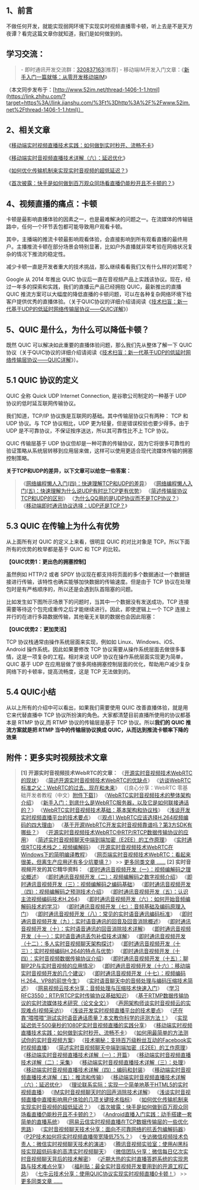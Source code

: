 ## 1、前言

不做任何开发，就能实现弱网环境下实现实时视频直播零卡顿，听上去是不是天方夜谭？看完这篇文章你就知道，我们是如何做到的。

## **学习交流：**

> \- 即时通讯开发交流群：[320837163](https://link.zhihu.com/?target=https%3A//link.jianshu.com/%3Ft%3Dhttp%3A//shang.qq.com/wpa/qunwpa%3Fidkey%3D347e290d9cc726233b8c106272c100c8b56c366914452ebcd577f520e3617649)[推荐]
> \- 移动端IM开发入门文章：《[新手入门一篇就够：从零开发移动端IM](https://link.zhihu.com/?target=https%3A//link.jianshu.com/%3Ft%3Dhttp%3A//www.52im.net/thread-464-1-1.html)》

（本文同步发布于：[http://www.52im.net/thread-1406-1-1.html](https://link.zhihu.com/?target=https%3A//link.jianshu.com/%3Ft%3Dhttp%3A%2F%2Fwww.52im.net%2Fthread-1406-1-1.html)）

## 2、相关文章

《[移动端实时视频直播技术实践：如何做到实时秒开、流畅不卡](https://link.zhihu.com/?target=https%3A//link.jianshu.com/%3Ft%3Dhttp%3A%2F%2Fwww.52im.net%2Fthread-530-1-1.html)》

《[移动端实时音视频直播技术详解（六）：延迟优化](https://link.zhihu.com/?target=https%3A//link.jianshu.com/%3Ft%3Dhttp%3A%2F%2Fwww.52im.net%2Fthread-972-1-1.html)》

《[如何优化传输机制来实现实时音视频的超低延迟？](https://link.zhihu.com/?target=https%3A//link.jianshu.com/%3Ft%3Dhttp%3A%2F%2Fwww.52im.net%2Fthread-1008-1-1.html)》

《[首次披露：快手是如何做到百万观众同场看直播仍能秒开且不卡顿的？](https://link.zhihu.com/?target=https%3A//link.jianshu.com/%3Ft%3Dhttp%3A%2F%2Fwww.52im.net%2Fthread-1033-1-1.html)》

## 4、视频直播的痛点：卡顿

卡顿是最影响直播体验的因素之一，也是最难解决的问题之一。在流媒体的传输链路中，任何一个环节丢包都可能导致用户观看卡顿。

其中，主播端的推流卡顿最影响观看体验，会直接影响到所有观看直播的最终用户。主播推流卡顿在部分场景会特别显著，比如户外直播就非常考验在网络状况复杂的情况下推流的稳定性。

减少卡顿一直是开发者重大的技术挑战，那么继续看看我们又有什么样的对策呢？

Google 从 2014 年推出 QUIC 协议后一直在音视频产品上实践该协议。现在，经过一年多的探索和实践，我们的直播云产品已经拥抱 QUIC，最新推出的直播 QUIC 推流方案可以大幅度的降低直播的卡顿问题，可以在各种复杂网络环境下给客户提供优秀的直播体验。（关于QUIC协议的详细介绍请阅读《[技术扫盲：新一代基于UDP的低延时网络传输层协议——QUIC详解](https://link.zhihu.com/?target=https%3A//link.jianshu.com/%3Ft%3Dhttp%3A%2F%2Fwww.52im.net%2Fthread-1309-1-1.html)》）

## 5、QUIC 是什么，为什么可以降低卡顿？

既然 QUIC 可以解决如此重要的直播体验问题，那么我们先从整体了解一下 QUIC 协议（关于QUIC协议的详细介绍请阅读《[技术扫盲：新一代基于UDP的低延时网络传输层协议——QUIC详解](https://link.zhihu.com/?target=https%3A//link.jianshu.com/%3Ft%3Dhttp%3A%2F%2Fwww.52im.net%2Fthread-1309-1-1.html)》）。

## 5.1 QUIC 协议的定义

QUIC 全称 Quick UDP Internet Connection, 是谷歌公司制定的一种基于 UDP 协议的低时延互联网传输协议。

我们知道，TCP/IP 协议族是互联网的基础。其中传输层协议只有两种： TCP 和 UDP 协议。与 TCP 协议相比，UDP 更为轻量，但是错误校验也要少得多。由于 UDP 是不可靠协议，不保证按序送达，所以其可靠性比不上 TCP 协议。

QUIC 传输层基于 UDP 协议但却是一种可靠的传输协议，因为它将很多可靠性的验证策略从系统层转移到应用层来做，这样可以使用更适合现代流媒体传输的拥塞控制策略。

**关于TCP和UDP的差异，以下文章可以给您一些答案：**

> 《[网络编程懒人入门(四)：快速理解TCP和UDP的差异](https://link.zhihu.com/?target=https%3A//link.jianshu.com/%3Ft%3Dhttp%3A%2F%2Fwww.52im.net%2Fthread-1160-1-1.html)》
> 《[网络编程懒人入门(五)：快速理解为什么说UDP有时比TCP更有优势](https://link.zhihu.com/?target=https%3A//link.jianshu.com/%3Ft%3Dhttp%3A%2F%2Fwww.52im.net%2Fthread-1277-1-1.html)》
> 《[简述传输层协议TCP和UDP的区别](https://link.zhihu.com/?target=https%3A//link.jianshu.com/%3Ft%3Dhttp%3A%2F%2Fwww.52im.net%2Fthread-580-1-1.html)》
> 《[为什么QQ用的是UDP协议而不是TCP协议？](https://link.zhihu.com/?target=https%3A//link.jianshu.com/%3Ft%3Dhttp%3A%2F%2Fwww.52im.net%2Fthread-279-1-1.html)》
> 《[移动端即时通讯协议选择：UDP还是TCP？](https://link.zhihu.com/?target=https%3A//link.jianshu.com/%3Ft%3Dhttp%3A%2F%2Fwww.52im.net%2Fthread-33-1-1.html)》

## 5.3 QUIC 在传输上为什么有优势

从上面所有对 QUIC 的定义上来看，很明显 QUIC 的对比对象是 TCP。所以下面所有的优势的枚举都是基于 QUIC 和 TCP 的比较。

**【QUIC优势1：更出色的拥塞控制】**

虽然例如 HTTP/2 或者 SPDY 协议现在都支持将页面的多个数据通过一个数据链接进行传输，该特性也确实能够加快数据的传输速度。但是由于 TCP 协议在处理包时是有严格顺序的，所以还是会遇到队首阻塞的问题。

比如发生如下图所示场景下的问题时，当其中一个数据没有发送成功，TCP 连接需要等待这个包完成重传之后才能继续进行。因此，即使逻辑上一个 TCP 连接上并行的在进行多路数据传输，其他毫无关联的数据也会因此阻塞：

**【QUIC优势2：更加灵活】**

TCP 协议栈通常由操作系统层面来实现，例如如 Linux、Windows、iOS、Android 操作系统。因此如果要修改 TCP 协议需要从操作系统层面去做很多事情，这是一项复杂的工程。相对来说 UDP 协议在操作系统层面实现更为简单，QUIC 基于 UDP 在应用层做了很多网络拥塞控制层面的优化，帮助用户减少复杂网络下的卡顿率，提高流畅度，这是 TCP 无法做到的。

## 5.4 QUIC小结

从以上所有的介绍中可以看出，如果我们需要使用 QUIC 改善直播体验，就是用它来代替直播中 TCP 协议所扮演的角色。大家都清楚目前直播所使用的协议都基本是 RTMP 协议,而 RTMP 协议的传输层是基于 TCP 协议。所以**我们的 QUIC 推流方案就是把 RTMP 当中的传输层协议换成 QUIC，从而达到推流卡顿率下降的效果**

## 附件：更多实时视频技术文章

> **[1] 开源实时音视频技术WebRTC的文章：**
> 《[开源实时音视频技术WebRTC的现状](https://link.zhihu.com/?target=https%3A//link.jianshu.com/%3Ft%3Dhttp%3A%2F%2Fwww.52im.net%2Farticle-126-1.html)》
> 《[简述开源实时音视频技术WebRTC的优缺点](https://link.zhihu.com/?target=https%3A//link.jianshu.com/%3Ft%3Dhttp%3A%2F%2Fwww.52im.net%2Fthread-225-1-1.html)》
> 《[访谈WebRTC标准之父：WebRTC的过去、现在和未来](https://link.zhihu.com/?target=https%3A//link.jianshu.com/%3Ft%3Dhttp%3A%2F%2Fwww.52im.net%2Fthread-227-1-1.html)》
> 《[良心分享：WebRTC 零基础开发者教程（中文）[附件下载\]](https://link.zhihu.com/?target=https%3A//link.jianshu.com/%3Ft%3Dhttp%3A%2F%2Fwww.52im.net%2Fthread-265-1-1.html)》
> 《[WebRTC实时音视频技术的整体架构介绍](https://link.zhihu.com/?target=https%3A//link.jianshu.com/%3Ft%3Dhttp%3A%2F%2Fwww.52im.net%2Fthread-284-1-1.html)》
> 《[新手入门：到底什么是WebRTC服务器，以及它是如何联接通话的？](https://link.zhihu.com/?target=https%3A//link.jianshu.com/%3Ft%3Dhttp%3A%2F%2Fwww.52im.net%2Fthread-356-1-1.html)》
> 《[WebRTC实时音视频技术基础：基本架构和协议栈](https://link.zhihu.com/?target=https%3A//link.jianshu.com/%3Ft%3Dhttp%3A%2F%2Fwww.52im.net%2Fthread-442-1-1.html)》
> 《[浅谈开发实时视频直播平台的技术要点](https://link.zhihu.com/?target=https%3A//link.jianshu.com/%3Ft%3Dhttp%3A%2F%2Fwww.52im.net%2Fthread-475-1-1.html)》
> 《[[观点\] WebRTC应该选择H.264视频编码的四大理由](https://link.zhihu.com/?target=https%3A//link.jianshu.com/%3Ft%3Dhttp%3A%2F%2Fwww.52im.net%2Fthread-488-1-1.html)》
> 《[基于开源WebRTC开发实时音视频靠谱吗？第3方SDK有哪些？](https://link.zhihu.com/?target=https%3A//link.jianshu.com/%3Ft%3Dhttp%3A%2F%2Fwww.52im.net%2Fthread-510-1-1.html)》
> 《[开源实时音视频技术WebRTC中RTP/RTCP数据传输协议的应用](https://link.zhihu.com/?target=https%3A//link.jianshu.com/%3Ft%3Dhttp%3A%2F%2Fwww.52im.net%2Fthread-589-1-1.html)》
> 《[简述实时音视频聊天中端到端加密（E2EE）的工作原理](https://link.zhihu.com/?target=https%3A//link.jianshu.com/%3Ft%3Dhttp%3A%2F%2Fwww.52im.net%2Fthread-763-1-1.html)》
> 《[实时通信RTC技术栈之：视频编解码](https://link.zhihu.com/?target=https%3A//link.jianshu.com/%3Ft%3Dhttp%3A%2F%2Fwww.52im.net%2Fthread-1034-1-1.html)》
> 《[开源实时音视频技术WebRTC在Windows下的简明编译教程](https://link.zhihu.com/?target=https%3A//link.jianshu.com/%3Ft%3Dhttp%3A%2F%2Fwww.52im.net%2Fthread-1125-1-1.html)》
> 《[网页端实时音视频技术WebRTC：看起来很美，但离生产应用还有多少坑要填？](https://link.zhihu.com/?target=https%3A//link.jianshu.com/%3Ft%3Dhttp%3A%2F%2Fwww.52im.net%2Fthread-1282-1-1.html)》
> \>> [更多同类文章 ……](https://link.zhihu.com/?target=https%3A//link.jianshu.com/%3Ft%3Dhttp%3A%2F%2Fwww.52im.net%2Fforum.php%3Fmod%3Dcollection%26action%3Dview%26ctid%3D5)
> **[2] 实时音视频开发的其它精华资料：**
> 《[即时通讯音视频开发（一）：视频编解码之理论概述](https://link.zhihu.com/?target=https%3A//link.jianshu.com/%3Ft%3Dhttp%3A%2F%2Fwww.52im.net%2Fthread-228-1-1.html)》
> 《[即时通讯音视频开发（二）：视频编解码之数字视频介绍](https://link.zhihu.com/?target=https%3A//link.jianshu.com/%3Ft%3Dhttp%3A%2F%2Fwww.52im.net%2Fthread-229-1-1.html)》
> 《[即时通讯音视频开发（三）：视频编解码之编码基础](https://link.zhihu.com/?target=https%3A//link.jianshu.com/%3Ft%3Dhttp%3A%2F%2Fwww.52im.net%2Fthread-232-1-1.html)》
> 《[即时通讯音视频开发（四）：视频编解码之预测技术介绍](https://link.zhihu.com/?target=https%3A//link.jianshu.com/%3Ft%3Dhttp%3A%2F%2Fwww.52im.net%2Fthread-235-1-1.html)》
> 《[即时通讯音视频开发（五）：认识主流视频编码技术H.264](https://link.zhihu.com/?target=https%3A//link.jianshu.com/%3Ft%3Dhttp%3A%2F%2Fwww.52im.net%2Fthread-237-1-1.html)》
> 《[即时通讯音视频开发（六）：如何开始音频编解码技术的学习](https://link.zhihu.com/?target=https%3A//link.jianshu.com/%3Ft%3Dhttp%3A%2F%2Fwww.52im.net%2Fthread-241-1-1.html)》
> 《[即时通讯音视频开发（七）：音频基础及编码原理入门](https://link.zhihu.com/?target=https%3A//link.jianshu.com/%3Ft%3Dhttp%3A%2F%2Fwww.52im.net%2Fthread-242-1-1.html)》
> 《[即时通讯音视频开发（八）：常见的实时语音通讯编码标准](https://link.zhihu.com/?target=https%3A//link.jianshu.com/%3Ft%3Dhttp%3A%2F%2Fwww.52im.net%2Fthread-243-1-1.html)》
> 《[即时通讯音视频开发（九）：实时语音通讯的回音及回音消除概述](https://link.zhihu.com/?target=https%3A//link.jianshu.com/%3Ft%3Dhttp%3A%2F%2Fwww.52im.net%2Fthread-247-1-1.html)》
> 《[即时通讯音视频开发（十）：实时语音通讯的回音消除技术详解](https://link.zhihu.com/?target=https%3A//link.jianshu.com/%3Ft%3Dhttp%3A%2F%2Fwww.52im.net%2Fthread-250-1-1.html)》
> 《[即时通讯音视频开发（十一）：实时语音通讯丢包补偿技术详解](https://link.zhihu.com/?target=https%3A//link.jianshu.com/%3Ft%3Dhttp%3A%2F%2Fwww.52im.net%2Fthread-251-1-1.html)》
> 《[即时通讯音视频开发（十二）：多人实时音视频聊天架构探讨](https://link.zhihu.com/?target=https%3A//link.jianshu.com/%3Ft%3Dhttp%3A%2F%2Fwww.52im.net%2Fthread-253-1-1.html)》
> 《[即时通讯音视频开发（十三）：实时视频编码H.264的特点与优势](https://link.zhihu.com/?target=https%3A//link.jianshu.com/%3Ft%3Dhttp%3A%2F%2Fwww.52im.net%2Fthread-266-1-1.html)》
> 《[即时通讯音视频开发（十四）：实时音视频数据传输协议介绍](https://link.zhihu.com/?target=https%3A//link.jianshu.com/%3Ft%3Dhttp%3A%2F%2Fwww.52im.net%2Fthread-267-1-1.html)》
> 《[即时通讯音视频开发（十五）：聊聊P2P与实时音视频的应用情况](https://link.zhihu.com/?target=https%3A//link.jianshu.com/%3Ft%3Dhttp%3A%2F%2Fwww.52im.net%2Fthread-269-1-1.html)》
> 《[即时通讯音视频开发（十六）：移动端实时音视频开发的几个建议](https://link.zhihu.com/?target=https%3A//link.jianshu.com/%3Ft%3Dhttp%3A%2F%2Fwww.52im.net%2Fthread-270-1-1.html)》
> 《[即时通讯音视频开发（十七）：视频编码H.264、VP8的前世今生](https://link.zhihu.com/?target=https%3A//link.jianshu.com/%3Ft%3Dhttp%3A%2F%2Fwww.52im.net%2Fthread-274-1-1.html)》
> 《[实时语音聊天中的音频处理与编码压缩技术简述](https://link.zhihu.com/?target=https%3A//link.jianshu.com/%3Ft%3Dhttp%3A%2F%2Fwww.52im.net%2Fthread-825-1-1.html)》
> 《[网易视频云技术分享：音频处理与压缩技术快速入门](https://link.zhihu.com/?target=https%3A//link.jianshu.com/%3Ft%3Dhttp%3A%2F%2Fwww.52im.net%2Fthread-678-1-1.html)》
> 《[学习RFC3550：RTP/RTCP实时传输协议基础知识](https://link.zhihu.com/?target=https%3A//link.jianshu.com/%3Ft%3Dhttp%3A%2F%2Fwww.52im.net%2Fthread-590-1-1.html)》
> 《[基于RTMP数据传输协议的实时流媒体技术研究（论文全文）](https://link.zhihu.com/?target=https%3A//link.jianshu.com/%3Ft%3Dhttp%3A%2F%2Fwww.52im.net%2Fthread-273-1-1.html)》
> 《[声网架构师谈实时音视频云的实现难点(视频采访)](https://link.zhihu.com/?target=https%3A//link.jianshu.com/%3Ft%3Dhttp%3A%2F%2Fwww.52im.net%2Fthread-399-1-1.html)》
> 《[浅谈开发实时视频直播平台的技术要点](https://link.zhihu.com/?target=https%3A//link.jianshu.com/%3Ft%3Dhttp%3A%2F%2Fwww.52im.net%2Fthread-475-1-1.html)》
> 《[还在靠“喂喂喂”测试实时语音通话质量？本文教你科学的评测方法！](https://link.zhihu.com/?target=https%3A//link.jianshu.com/%3Ft%3Dhttp%3A%2F%2Fwww.52im.net%2Fthread-507-1-1.html)》
> 《[实现延迟低于500毫秒的1080P实时音视频直播的实践分享](https://link.zhihu.com/?target=https%3A//link.jianshu.com/%3Ft%3Dhttp%3A%2F%2Fwww.52im.net%2Fthread-528-1-1.html)》
> 《[移动端实时视频直播技术实践：如何做到实时秒开、流畅不卡](https://link.zhihu.com/?target=https%3A//link.jianshu.com/%3Ft%3Dhttp%3A%2F%2Fwww.52im.net%2Fthread-530-1-1.html)》
> 《[如何用最简单的方法测试你的实时音视频方案](https://link.zhihu.com/?target=https%3A//link.jianshu.com/%3Ft%3Dhttp%3A%2F%2Fwww.52im.net%2Fthread-535-1-1.html)》
> 《[技术揭秘：支持百万级粉丝互动的Facebook实时视频直播](https://link.zhihu.com/?target=https%3A//link.jianshu.com/%3Ft%3Dhttp%3A%2F%2Fwww.52im.net%2Fthread-541-1-1.html)》
> 《[简述实时音视频聊天中端到端加密（E2EE）的工作原理](https://link.zhihu.com/?target=https%3A//link.jianshu.com/%3Ft%3Dhttp%3A%2F%2Fwww.52im.net%2Fthread-763-1-1.html)》
> 《[移动端实时音视频直播技术详解（一）：开篇](https://link.zhihu.com/?target=https%3A//link.jianshu.com/%3Ft%3Dhttp%3A%2F%2Fwww.52im.net%2Fthread-853-1-1.html)》
> 《[移动端实时音视频直播技术详解（二）：采集](https://link.zhihu.com/?target=https%3A//link.jianshu.com/%3Ft%3Dhttp%3A%2F%2Fwww.52im.net%2Fthread-955-1-1.html)》
> 《[移动端实时音视频直播技术详解（三）：处理](https://link.zhihu.com/?target=https%3A//link.jianshu.com/%3Ft%3Dhttp%3A%2F%2Fwww.52im.net%2Fthread-960-1-1.html)》
> 《[移动端实时音视频直播技术详解（四）：编码和封装](https://link.zhihu.com/?target=https%3A//link.jianshu.com/%3Ft%3Dhttp%3A%2F%2Fwww.52im.net%2Fthread-965-1-1.html)》
> 《[移动端实时音视频直播技术详解（五）：推流和传输](https://link.zhihu.com/?target=https%3A//link.jianshu.com/%3Ft%3Dhttp%3A%2F%2Fwww.52im.net%2Fthread-967-1-1.html)》
> 《[移动端实时音视频直播技术详解（六）：延迟优化](https://link.zhihu.com/?target=https%3A//link.jianshu.com/%3Ft%3Dhttp%3A%2F%2Fwww.52im.net%2Fthread-972-1-1.html)》
> 《[理论联系实际：实现一个简单地基于HTML5的实时视频直播](https://link.zhihu.com/?target=https%3A//link.jianshu.com/%3Ft%3Dhttp%3A%2F%2Fwww.52im.net%2Fthread-875-1-1.html)》
> 《[IM实时音视频聊天时的回声消除技术详解](https://link.zhihu.com/?target=https%3A//link.jianshu.com/%3Ft%3Dhttp%3A%2F%2Fwww.52im.net%2Fthread-939-1-1.html)》
> 《[浅谈实时音视频直播中直接影响用户体验的几项关键技术指标](https://link.zhihu.com/?target=https%3A//link.jianshu.com/%3Ft%3Dhttp%3A%2F%2Fwww.52im.net%2Fthread-953-1-1.html)》
> 《[如何优化传输机制来实现实时音视频的超低延迟？](https://link.zhihu.com/?target=https%3A//link.jianshu.com/%3Ft%3Dhttp%3A%2F%2Fwww.52im.net%2Fthread-1008-1-1.html)》
> 《[首次披露：快手是如何做到百万观众同场看直播仍能秒开且不卡顿的？](https://link.zhihu.com/?target=https%3A//link.jianshu.com/%3Ft%3Dhttp%3A%2F%2Fwww.52im.net%2Fthread-1033-1-1.html)》
> 《[Android直播入门实践：动手搭建一套简单的直播系统](https://link.zhihu.com/?target=https%3A//link.jianshu.com/%3Ft%3Dhttp%3A%2F%2Fwww.52im.net%2Fthread-1154-1-1.html)》
> 《[网易云信实时视频直播在TCP数据传输层的一些优化思路](https://link.zhihu.com/?target=https%3A//link.jianshu.com/%3Ft%3Dhttp%3A%2F%2Fwww.52im.net%2Fthread-1254-1-1.html)》
> 《[实时音视频聊天技术分享：面向不可靠网络的抗丢包编解码器](https://link.zhihu.com/?target=https%3A//link.jianshu.com/%3Ft%3Dhttp%3A%2F%2Fwww.52im.net%2Fthread-1281-1-1.html)》
> 《[P2P技术如何将实时视频直播带宽降低75%？](https://link.zhihu.com/?target=https%3A//link.jianshu.com/%3Ft%3Dhttp%3A%2F%2Fwww.52im.net%2Fthread-1289-1-1.html)》
> 《[专访微信视频技术负责人：微信实时视频聊天技术的演进](https://link.zhihu.com/?target=https%3A//link.jianshu.com/%3Ft%3Dhttp%3A%2F%2Fwww.52im.net%2Fthread-1201-1-1.html)》
> 《[腾讯音视频实验室：使用AI黑科技实现超低码率的高清实时视频聊天](https://link.zhihu.com/?target=https%3A//link.jianshu.com/%3Ft%3Dhttp%3A%2F%2Fwww.52im.net%2Fthread-1308-1-1.html)》
> 《[微信团队分享：微信每日亿次实时音视频聊天背后的技术解密](https://link.zhihu.com/?target=https%3A//link.jianshu.com/%3Ft%3Dhttp%3A%2F%2Fwww.52im.net%2Fthread-1311-1-1.html)》
> 《[近期大热的实时直播答题系统的实现思路与技术难点分享](https://link.zhihu.com/?target=https%3A//link.jianshu.com/%3Ft%3Dhttp%3A%2F%2Fwww.52im.net%2Fthread-1369-1-1.html)》
> 《[福利贴：最全实时音视频开发要用到的开源工程汇总](https://link.zhihu.com/?target=https%3A//link.jianshu.com/%3Ft%3Dhttp%3A%2F%2Fwww.52im.net%2Fthread-1395-1-1.html)》
> 《[七牛云技术分享：使用QUIC协议实现实时视频直播0卡顿！](https://link.zhihu.com/?target=https%3A//link.jianshu.com/%3Ft%3Dhttp%3A%2F%2Fwww.52im.net%2Fthread-1406-1-1.html)》
> \>> [更多同类文章 ……](https://link.zhihu.com/?target=https%3A//link.jianshu.com/%3Ft%3Dhttp%3A%2F%2Fwww.52im.net%2Fforum.php%3Fmod%3Dcollection%26action%3Dview%26ctid%3D4)

